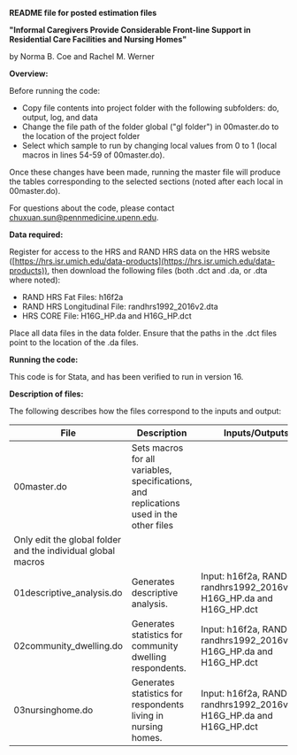 **README file for posted estimation files**

**&quot;Informal Caregivers Provide Considerable Front-line Support in Residential Care Facilities and Nursing Homes&quot;**

by Norma B. Coe and Rachel M. Werner

**Overview:**

Before running the code:

- Copy file contents into project folder with the following subfolders: do, output, log, and data
- Change the file path of the folder global (&quot;gl folder&quot;) in 00master.do to the location of the project folder
- Select which sample to run by changing local values from 0 to 1 (local macros in lines 54-59 of 00master.do).

Once these changes have been made, running the master file will produce the tables corresponding to the selected sections (noted after each local in 00master.do).

For questions about the code, please contact chuxuan.sun@pennmedicine.upenn.edu.

**Data required:**

Register for access to the HRS and RAND HRS data on the HRS website ([https://hrs.isr.umich.edu/data-products](https://hrs.isr.umich.edu/data-products)), then download the following files (both .dct and .da, or .dta where noted):

- RAND HRS Fat Files: h16f2a
- RAND HRS Longitudinal File: randhrs1992\_2016v2.dta
- HRS CORE File: H16G\_HP.da and H16G\_HP.dct

Place all data files in the data folder. Ensure that the paths in the .dct files point to the location of the .da files.

**Running the code:**

This code is for Stata, and has been verified to run in version 16.

**Description of files:**

The following describes how the files correspond to the inputs and output:

| File | Description | Inputs/Outputs | Notes |
| --- | --- | --- | --- |
| 00master.do | Sets macros for all variables, specifications, and replications used in the other files |
 | Only edit the global folder and the individual global macros |
| 01descriptive\_analysis.do | Generates descriptive analysis. | Input: h16f2a, RAND HRS randhrs1992\_2016v2.dta, H16G\_HP.da and H16G\_HP.dct
| 02community\_dwelling.do | Generates statistics for community dwelling respondents. | Input: h16f2a, RAND HRS randhrs1992\_2016v2.dta, H16G\_HP.da and H16G\_HP.dct
| 03nursinghome.do | Generates statistics for respondents living in nursing homes. | Input: h16f2a, RAND HRS randhrs1992\_2016v2.dta, H16G\_HP.da and H16G\_HP.dct
 
